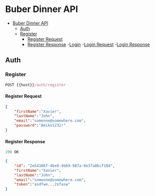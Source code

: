 # Buber Dinner API
- [Buber Dinner API](#buber-dinner-api)
  - [Auth](#auth)
  - [Register](#register)
    - [Register Request](#register-request)
    - [Register Response](#register-response)
  -[Login](#login)
    -[Login Request](#login-request)
    -[Login Response](#login-response)

## Auth

### Register

```js
POST {{host}}/auth/register
```

#### Register Request
```json
{
    "firstName":"Xavier",
    "lastName":"John",
    "email":"someone@somewhere.com",
    "password":"Amiko1232!"
}
```

#### Register Response
```js
200 OK
```

```json
{
    "id": "2e54106f-4be0-4b69-987a-8e37a8bcf10d",
    "firstName":"Xavier",
    "lastName":"John",
    "email":"someone@somewhere.com",
    "token":"asdfwe...2sfasw"
}
```

